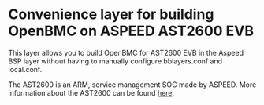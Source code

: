Convenience layer for building OpenBMC on ASPEED AST2600 EVB
================

This layer allows you to build OpenBMC for AST2600 EVB in the Aspeed BSP layer
without having to manually configure bblayers.conf and local.conf.

The AST2600 is an ARM, service management SOC made by ASPEED. More information
about the AST2600 can be found
[here](http://aspeedtech.com/server_ast2600/).
